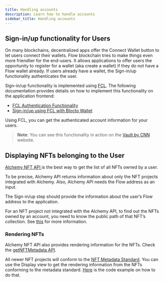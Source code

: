 ```yaml
---
title: Handling accounts
description: Learn how to handle accounts
sidebar_title: Handling accounts
---
```


## Sign-in/up functionality for Users

On many blockchains, decentralized apps offer the Connect Wallet button to let users connect their wallets. Flow blockchain tries to make things even more friendlier for the end-users. It allows applications to offer users the opportunity to register for a wallet (aka create a wallet) if they do not have a Flow wallet already. If users already have a wallet, the Sign-in/up functionality authenticates the user.

Sign-in/up functionality is implemented using [FCL](fcl/). The following documentation provides details on how to implement this functionality on the application frontend:

- [FCL Authentication Functionality](https://developers.flow.com/tools/fcl-js/reference/authentication)
- [Sign-in/up using FCL with Blocto Wallet](https://docs.blocto.app/blocto-sdk/flow/login-register)

Using FCL, you can get the authenticated account information for your users.

> **Note**: You can see this functionality in action on the [Vault by CNN](https://vault.cnn.com/) website.

## Displaying NFTs belonging to the User

[Alchemy NFT API ](https://docs.alchemy.com/flow/documentation/flow-nft-apis)is the best way to get the list of all NFTs owned by a user.

To be precise, Alchemy API returns information about only the NFT projects integrated with Alchemy. Also, Alchemy API needs the Flow address as an input.

The Sign-in/up step should provide the information about the user’s Flow address to the application.

For an NFT project not integrated with the Alchemy API, to find out the NFTs owned by an account, you need to know the public path of that NFT’s collection. See [this](https://github.com/onflow/flow-nft#list-nfts-in-an-account) for more information.

### Rendering NFTs

Alchemy NFT API also provides rendering information for the NFTs. Check the [getNFTMetadata API](https://docs.alchemy.com/flow/documentation/flow-nft-apis/getnftmetadata-api).

All newer NFT projects will conform to the [NFT Metadata Standard](https://github.com/onflow/flow-nft/#nft-metadata). You can use the Display view to get the rendering information from the NFTs conforming to the metadata standard. [Here](https://github.com/onflow/flow-nft#nft-metadata) is the code example on how to do that.
